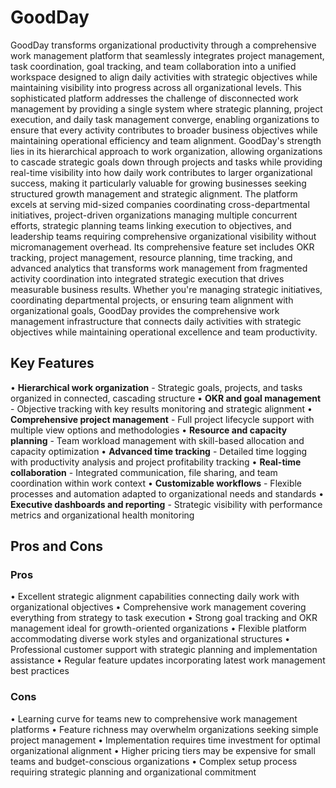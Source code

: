 # GoodDay

GoodDay transforms organizational productivity through a comprehensive work management platform that seamlessly integrates project management, task coordination, goal tracking, and team collaboration into a unified workspace designed to align daily activities with strategic objectives while maintaining visibility into progress across all organizational levels. This sophisticated platform addresses the challenge of disconnected work management by providing a single system where strategic planning, project execution, and daily task management converge, enabling organizations to ensure that every activity contributes to broader business objectives while maintaining operational efficiency and team alignment. GoodDay's strength lies in its hierarchical approach to work organization, allowing organizations to cascade strategic goals down through projects and tasks while providing real-time visibility into how daily work contributes to larger organizational success, making it particularly valuable for growing businesses seeking structured growth management and strategic alignment. The platform excels at serving mid-sized companies coordinating cross-departmental initiatives, project-driven organizations managing multiple concurrent efforts, strategic planning teams linking execution to objectives, and leadership teams requiring comprehensive organizational visibility without micromanagement overhead. Its comprehensive feature set includes OKR tracking, project management, resource planning, time tracking, and advanced analytics that transforms work management from fragmented activity coordination into integrated strategic execution that drives measurable business results. Whether you're managing strategic initiatives, coordinating departmental projects, or ensuring team alignment with organizational goals, GoodDay provides the comprehensive work management infrastructure that connects daily activities with strategic objectives while maintaining operational excellence and team productivity.

## Key Features

• **Hierarchical work organization** - Strategic goals, projects, and tasks organized in connected, cascading structure
• **OKR and goal management** - Objective tracking with key results monitoring and strategic alignment
• **Comprehensive project management** - Full project lifecycle support with multiple view options and methodologies
• **Resource and capacity planning** - Team workload management with skill-based allocation and capacity optimization
• **Advanced time tracking** - Detailed time logging with productivity analysis and project profitability tracking
• **Real-time collaboration** - Integrated communication, file sharing, and team coordination within work context
• **Customizable workflows** - Flexible processes and automation adapted to organizational needs and standards
• **Executive dashboards and reporting** - Strategic visibility with performance metrics and organizational health monitoring

## Pros and Cons

### Pros
• Excellent strategic alignment capabilities connecting daily work with organizational objectives
• Comprehensive work management covering everything from strategy to task execution
• Strong goal tracking and OKR management ideal for growth-oriented organizations
• Flexible platform accommodating diverse work styles and organizational structures
• Professional customer support with strategic planning and implementation assistance
• Regular feature updates incorporating latest work management best practices

### Cons
• Learning curve for teams new to comprehensive work management platforms
• Feature richness may overwhelm organizations seeking simple project management
• Implementation requires time investment for optimal organizational alignment
• Higher pricing tiers may be expensive for small teams and budget-conscious organizations
• Complex setup process requiring strategic planning and organizational commitment